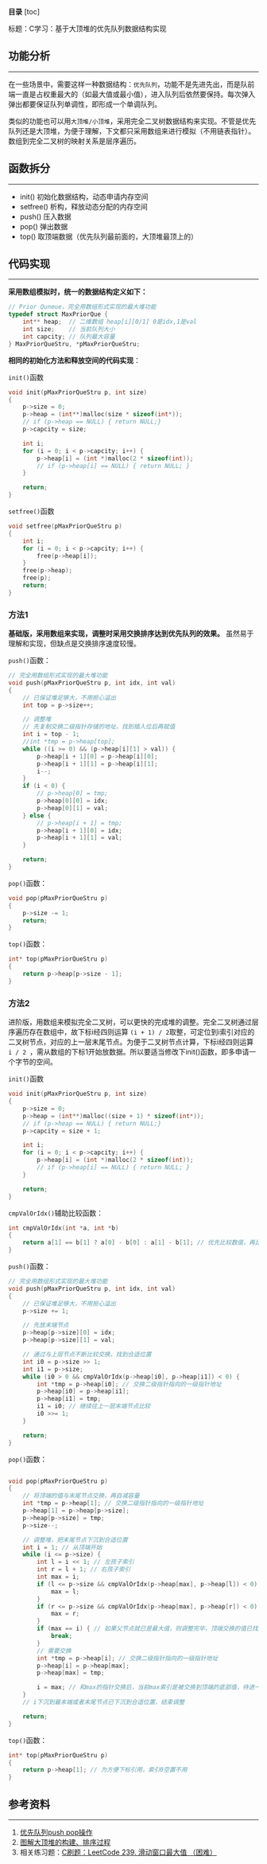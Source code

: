 
**目录**
[toc]

标题：C学习：基于大顶堆的优先队列数据结构实现



## 功能分析
----
在一些场景中，需要这样一种数据结构：`优先队列`，功能不是先进先出，而是队前端一直是占权重最大的（如最大值或最小值），进入队列后依然要保持。每次弹入弹出都要保证队列单调性，即形成一个单调队列。

类似的功能也可以用`大顶堆/小顶堆`，采用完全二叉树数据结构来实现。不管是优先队列还是大顶堆，为便于理解，下文都只采用数组来进行模拟（不用链表指针）。数组到完全二叉树的映射关系是层序遍历。


## 函数拆分
---
 - init() 初始化数据结构，动态申请内存空间
 - setfree() 析构，释放动态分配的内存空间
 - push() 压入数据
 - pop() 弹出数据
 - top() 取顶端数据（优先队列最前面的，大顶堆最顶上的）


## 代码实现
----

**采用数组模拟时，统一的数据结构定义如下：**

```c
// Prior Quneue，完全用数组形式实现的最大堆功能
typedef struct MaxPriorQue {
    int** heap;  // 二维数组 heap[i][0/1] 0是idx,1是val
    int size;    // 当前队列大小
    int capcity; // 队列最大容量
} MaxPriorQueStru, *pMaxPriorQueStru;
```

**相同的初始化方法和释放空间的代码实现**：

`init()`函数
```c
void init(pMaxPriorQueStru p, int size)
{
    p->size = 0;
    p->heap = (int**)malloc(size * sizeof(int*));
    // if (p->heap == NULL) { return NULL;}
    p->capcity = size;

    int i;
    for (i = 0; i < p->capcity; i++) {
        p->heap[i] = (int *)malloc(2 * sizeof(int));
        // if (p->heap[i] == NULL) { return NULL; }
    }

    return;
}
```
`setfree()`函数
```c
void setfree(pMaxPriorQueStru p)
{
    int i;
    for (i = 0; i < p->capcity; i++) {
        free(p->heap[i]);
    }
    free(p->heap);
    free(p);
    return;
}
```

### 方法1
**基础版，采用数组来实现，调整时采用交换排序达到优先队列的效果。** 虽然易于理解和实现，但缺点是交换排序速度较慢。

`push()`函数：
```c
// 完全用数组形式实现的最大堆功能
void push(pMaxPriorQueStru p, int idx, int val)
{
    // 已保证堆足够大，不用担心溢出
    int top = p->size++;

    // 调整堆
    // 先复制交换二级指针存储的地址，找到插入位后再赋值
    int i = top - 1;
    //int *tmp = p->heap[top];
    while ((i >= 0) && (p->heap[i][1] > val)) {
        p->heap[i + 1][0] = p->heap[i][0];
        p->heap[i + 1][1] = p->heap[i][1];
        i--;
    }
    if (i < 0) {
        // p->heap[0] = tmp;
        p->heap[0][0] = idx;
        p->heap[0][1] = val;
    } else {
        // p->heap[i + 1] = tmp;
        p->heap[i + 1][0] = idx;
        p->heap[i + 1][1] = val;
    }

    return;
}
```

`pop()`函数：
```c
void pop(pMaxPriorQueStru p)
{
    p->size -= 1;
    return;
}
```
`top()`函数：
```c
int* top(pMaxPriorQueStru p)
{
    return p->heap[p->size - 1];
}
```

### 方法2
进阶版，用数组来模拟完全二叉树，可以更快的完成堆的调整。完全二叉树通过层序遍历存在数组中，故下标i经四则运算 `(i + 1) / 2`取整，可定位到i索引对应的二叉树节点，对应的上一层末尾节点。为便于二叉树节点计算，下标i经四则运算 `i / 2 `，需从数组的下标1开始放数据。所以要适当修改下init()函数，即多申请一个字节的空间。

`init()`函数
```c
void init(pMaxPriorQueStru p, int size)
{
    p->size = 0;
    p->heap = (int**)malloc((size + 1) * sizeof(int*));
    // if (p->heap == NULL) { return NULL;}
    p->capcity = size + 1;

    int i;
    for (i = 0; i < p->capcity; i++) {
        p->heap[i] = (int *)malloc(2 * sizeof(int));
        // if (p->heap[i] == NULL) { return NULL; }
    }

    return;
}
```

`cmpValOrIdx()`辅助比较函数：

```c
int cmpValOrIdx(int *a, int *b)
{
    return a[1] == b[1] ? a[0] - b[0] : a[1] - b[1]; // 优先比较数值，再比较下标
}
```

`push()`函数：

```c
// 完全用数组形式实现的最大堆功能
void push(pMaxPriorQueStru p, int idx, int val)
{
    // 已保证堆足够大，不用担心溢出
    p->size += 1;

    // 先放末端节点
    p->heap[p->size][0] = idx;
    p->heap[p->size][1] = val;

    // 通过与上层节点不断比较交换，找到合适位置
    int i0 = p->size >> 1;
    int i1 = p->size;
    while (i0 > 0 && cmpValOrIdx(p->heap[i0], p->heap[i1]) < 0) {
        int *tmp = p->heap[i0]; // 交换二级指针指向的一级指针地址
        p->heap[i0] = p->heap[i1];
        p->heap[i1] = tmp;
        i1 = i0; // 继续往上一层末端节点比较
        i0 >>= 1;
    }

    return;
}
```

`pop()`函数：
```c

void pop(pMaxPriorQueStru p)
{
    // 将顶端的值与末尾节点交换，再自减容量
    int *tmp = p->heap[1]; // 交换二级指针指向的一级指针地址
    p->heap[1] = p->heap[p->size];
    p->heap[p->size] = tmp;
    p->size--;

    // 调整堆，把末尾节点下沉到合适位置
    int i = 1; // 从顶端开始
    while (i <= p->size) {
        int l = i << 1; // 左孩子索引
        int r = l + 1; // 右孩子索引
        int max = i;
        if (l <= p->size && cmpValOrIdx(p->heap[max], p->heap[l]) < 0) {
            max = l;
        }
        if (r <= p->size && cmpValOrIdx(p->heap[max], p->heap[r]) < 0) {
            max = r;
        }
        if (max == i) { // 如果父节点就已是最大值，则调整完毕，顶端交换的值已找到合适位置
            break;
        }
        // 需要交换
        int *tmp = p->heap[i]; // 交换二级指针指向的一级指针地址
        p->heap[i] = p->heap[max];
        p->heap[max] = tmp;

        i = max; // 和max的指针交换后，当前max索引是被交换到顶端的底部值，待进一步下沉比较
    }
    // i下沉到最末端或者末尾节点已下沉到合适位置，结束调整

    return;
}
```
`top()`函数：
```c
int* top(pMaxPriorQueStru p)
{
    return p->heap[1]; // 为方便下标引用，索引0空置不用
}
```


## 参考资料
------

1. [优先队列push pop操作](https://blog.csdn.net/weixin_43784288/article/details/91058358)
2. [图解大顶堆的构建、排序过程](https://www.cnblogs.com/sunshineliulu/p/12995910.html)
3. 相关练习题：[C刷题：LeetCode 239. 滑动窗口最大值 （困难）](https://blog.csdn.net/qq_17256689/article/details/116741312)

